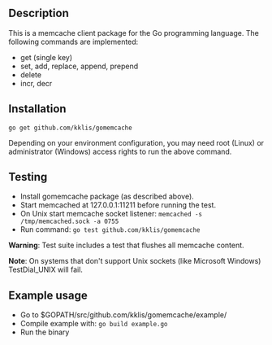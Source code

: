 ## Description
This is a memcache client package for the Go programming language.
The following commands are implemented:
* get (single key)
* set, add, replace, append, prepend
* delete
* incr, decr

## Installation
```
go get github.com/kklis/gomemcache
```
Depending on your environment configuration, you may need root (Linux) or administrator (Windows) access rights to run the above command.

## Testing
* Install gomemcache package (as described above).
* Start memcached at 127.0.0.1:11211 before running the test.
* On Unix start memcache socket listener: `memcached -s /tmp/memcached.sock -a 0755`
* Run command: `go test github.com/kklis/gomemcache`

**Warning**: Test suite includes a test that flushes all memcache content.

**Note**: On systems that don't support Unix sockets (like Microsoft Windows) TestDial_UNIX will fail.

## Example usage
* Go to $GOPATH/src/github.com/kklis/gomemcache/example/
* Compile example with: `go build example.go`
* Run the binary
